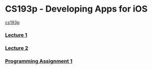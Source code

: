 # CS193p - Developing Apps for iOS
[cs193p](https://cs193p.sites.stanford.edu/2023)

### [Lecture 1](./Docs/Lecture_1)

### [Lecture 2](./Docs/Lecture_2)

### [Programming Assignment 1](./Docs/Programming_Assignment_1)
